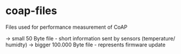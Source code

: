 # coap-files
Files used for performance measurement of CoAP

-> small 50 Byte file - short information sent by sensors (temperature/ humidty)
-> bigger 100.000 Byte file - represents firmware update
